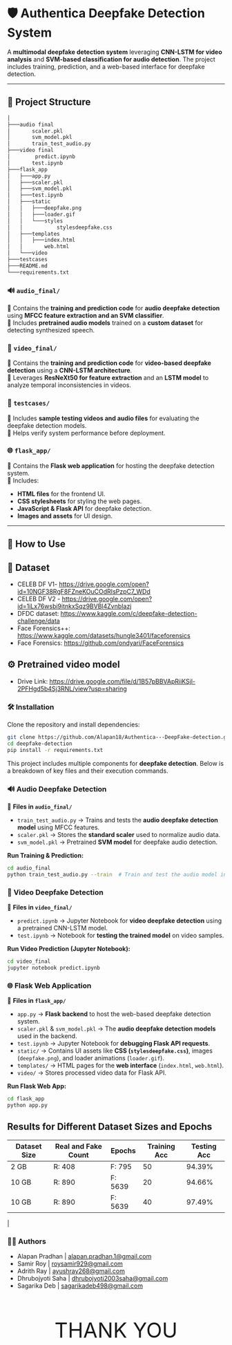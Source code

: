 # 🛡️ Authentica Deepfake Detection System  

A **multimodal deepfake detection system** leveraging **CNN-LSTM for video analysis** and **SVM-based classification for audio detection**. The project includes training, prediction, and a web-based interface for  deepfake detection.  

---

## 📂 Project Structure
```bash
│
├───audio final
│       scaler.pkl
│       svm_model.pkl
│       train_test_audio.py
├───video final
│        predict.ipynb
│       test.ipynb
├───flask_app
│   ├───app.py
│   ├───scaler.pkl
│   ├───svm_model.pkl
│   ├───test.ipynb
│   ├───static
│   │   ├───deepfake.png
│   │   ├───loader.gif
│   │   └───styles
│   │           stylesdeepfake.css
│   ├───templates
│   │   ├───index.html
│   │       web.html
│   └───video
├───testcases
├───README.md
└───requirements.txt
```

### 🔊 **`audio_final/`**  
📌 Contains the **training and prediction code** for **audio deepfake detection** using **MFCC feature extraction and an SVM classifier**.  
📌 Includes **pretrained audio models** trained on a **custom dataset** for detecting synthesized speech.  

### 🎥 **`video_final/`**  
📌 Contains the **training and prediction code** for **video-based deepfake detection** using a **CNN-LSTM architecture**.  
📌 Leverages **ResNeXt50 for feature extraction** and an **LSTM model** to analyze temporal inconsistencies in videos.  

### 🧪 **`testcases/`**  
📌 Includes **sample testing videos and audio files** for evaluating the deepfake detection models.  
📌 Helps verify system performance before deployment.  

### 🌐 **`flask_app/`**  
📌 Contains the **Flask web application** for hosting the deepfake detection system.  
📌 Includes:  
- **HTML files** for the frontend UI.  
- **CSS stylesheets** for styling the web pages.  
- **JavaScript & Flask API** for deepfake detection.  
- **Images and assets** for UI design.  

---

## 🚀 How to Use  

## 📂 **Dataset**

 - CELEB DF V1- https://drive.google.com/open?id=10NGF38RgF8FZneKOuCOdRIsPzpC7_WDd
 - CELEB DF V2 - https://drive.google.com/open?id=1iLx76wsbi9itnkxSqz9BVBl4ZvnbIazj
 - DFDC dataset: https://www.kaggle.com/c/deepfake-detection-challenge/data
 - Face Forensics++: https://www.kaggle.com/datasets/hungle3401/faceforensics
 - Face Forensics: https://github.com/ondyari/FaceForensics

## ⚙️ Pretrained video model

- Drive Link: https://drive.google.com/file/d/1B57pBBVApRiiKSjl-2PFHgd5b4Sj3RNL/view?usp=sharing



### 🛠️ **Installation**  
Clone the repository and install dependencies:  
```bash
git clone https://github.com/Alapan18/Authentica---DeepFake-detection.git
cd deepfake-detection
pip install -r requirements.txt
```

This project includes multiple components for **deepfake detection**. Below is a breakdown of key files and their execution commands.  

### 🔊 **Audio Deepfake Detection**  
📌 **Files in `audio_final/`**  
- `train_test_audio.py` → Trains and tests the **audio deepfake detection model** using MFCC features.  
- `scaler.pkl` → Stores the **standard scaler** used to normalize audio data.  
- `svm_model.pkl` → Pretrained **SVM model** for deepfake audio detection.  

**Run Training & Prediction:**  
```bash
cd audio_final
python train_test_audio.py --train  # Train and test the audio model in the bash shell only.
```
### 🎥 **Video Deepfake Detection**  

📌 **Files in `video_final/`**  
- `predict.ipynb` → Jupyter Notebook for **video deepfake detection** using a pretrained CNN-LSTM model.  
- `test.ipynb` → Notebook for **testing the trained model** on video samples.  

**Run Video Prediction (Jupyter Notebook):**  
```bash
cd video_final
jupyter notebook predict.ipynb
```
### 🌐 **Flask Web Application**  

📌 **Files in `flask_app/`**  
- `app.py` → **Flask backend** to host the web-based deepfake detection system.  
- `scaler.pkl` & `svm_model.pkl` → The **audio deepfake detection models** used in the backend.  
- `test.ipynb` → Jupyter Notebook for **debugging Flask API requests**.  
- `static/` → Contains UI assets like **CSS (`stylesdeepfake.css`)**, images (`deepfake.png`), and loader animations (`loader.gif`).  
- `templates/` → HTML pages for the **web interface** (`index.html`, `web.html`).  
- `video/` → Stores processed video data for Flask API.  

**Run Flask Web App:**  
```bash
cd flask_app
python app.py
```

## Results for Different Dataset Sizes and Epochs

| Dataset Size | Real and Fake Count | Epochs | Training Acc | Testing Acc |
|--------------|---------------------|--------|--------------|-------------|
| 2 GB         | R: 408 | F: 795       | 50     | 94.39%       | 81.06%      |
| 10 GB        | R: 890 | F: 5639      | 20     | 94.66%       | 86.76%      |
| 10 GB        | R: 890 | F: 5639      | 40     | 97.49%       | 90.65%      |
|

### 🙋‍♂️ **Authors**

-  Alapan Pradhan | alapan.pradhan.1@gmail.com
-  Samir Roy | roysamir929@gmail.com
-  Adrith Ray | ayushray268@gmail.com
-  Dhrubojyoti Saha | dhrubojyoti2003saha@gmail.com
-  Sagarika Deb | sagarikadeb498@gmail.com
<br>
<br>
<br>


<center><font size="40">THANK YOU</font></center>